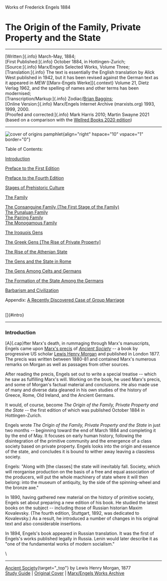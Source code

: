 Works of Frederick Engels 1884

# The Origin of the Family, Private Property and the State

------------------------------------------------------------------------

[Written:]{.info} March-May, 1884;\
[First Published:]{.info} October 1884, in Hottingen-Zurich;\
[Source:]{.info} Marx/Engels Selected Works, Volume Three;\
[Translation:]{.info} The text is essentially the English translation by
Alick West published in 1942, but it has been revised against the German
text as it appeared in *MEW* [\[Marx-Engels Werke\]]{.context} Volume
21, Dietz Verlag 1962, and the spelling of names and other terms has
been modernised;\
[Transcription/Markup:]{.info} Zodiac/[Brian
Baggins](../../../../../admin/volunteers/steering.htm#emeritus);\
[Online Version:]{.info} Marx/Engels Internet Archive (marxists.org)
1993, 1999, 2000.\
[Proofed and corrected:]{.info} Mark Harris 2010; Martin Swayne 2021
(based on a comparison with the [Wellred Books 2020
edition](https://www.marxist.com/classics-the-origin-of-the-family-private-property-and-the-state.htm))

------------------------------------------------------------------------

![cover of origins pamphlet](introb.gif){align="right" hspace="10"
vspace="1" border="0"}

Table of Contents:

[Introduction](#intro)

[Preface to the First Edition](preface.htm)

[Preface to the Fourth Edition](preface2.htm)

[Stages of Prehistoric Culture](ch01.htm)

[The Family](ch02.htm)

[The Consanguine Family (The First Stage of the
Family)](ch02.htm#partI)\
[The Punaluan Family](ch02b.htm)\
[The Pairing Family](ch02c.htm)\
[The Monogamous Family](ch02d.htm)

[The Iroquois Gens](ch03.htm)

[The Greek Gens \[The Rise of Private Property\]](ch04.htm)

[The Rise of the Athenian State](ch05.htm)

[The Gens and the State in Rome](ch06.htm)

[The Gens Among Celts and Germans](ch07.htm)

[The Formation of the State Among the Germans](ch08.htm)

[Barbarism and Civilization](ch09.htm)

Appendix: [A Recently Discovered Case of Group Marriage](appen.htm)

\
[]{#intro}

------------------------------------------------------------------------

### Introduction

[A]{.cap}fter Marx's death, in rummaging through Marx's manuscripts,
Engels came upon [Marx's precis](marx-conspectus.htm) of *[Ancient
Society](../../../../../reference/archive/morgan-lewis/ancient-society/index.htm)*
-- a book by progressive US scholar [Lewis Henry
Morgan](../../../../../glossary/people/m/o.htm#morgan-henry) and
published in London 1877. The precis was written between 1880-81 and
contained Marx's numerous remarks on Morgan as well as passages from
other sources.

After reading the precis, Engels set out to write a special treatise --
which he saw as fulfilling Marx's will. Working on the book, he used
Marx's precis, and some of Morgan's factual material and conclusions. He
also made use of many and diverse data gleaned in his own studies of the
history of Greece, Rome, Old Ireland, and the Ancient Germans.

It would, of course, become *The Origin of the Family, Private Property
and the State* -- the first edition of which was published October 1884
in Hottingen-Zurich.

Engels wrote *The Origin of the Family, Private Property and the State*
in just two months -- beginning toward the end of March 1884 and
completing it by the end of May. It focuses on early human history,
following the disintegration of the primitive community and the
emergence of a class society based on private property. Engels looks
into the origin and essence of the state, and concludes it is bound to
wither away leaving a classless society.

Engels: "Along with \[the classes\] the state will inevitably fall.
Society, which will reorganise production on the basis of a free and
equal association of the producers, will put the whole machinery of
state where it will then belong: into the museum of antiquity, by the
side of the spinning-wheel and the bronze axe."

In 1890, having gathered new material on the history of primitive
society, Engels set about preparing a new edition of his book. He
studied the latest books on the subject -- including those of Russian
historian Maxim Kovalevsky. (The fourth edition, Stuttgart, 1892, was
dedicated to Kovalevsky.) As a result, he introduced a number of changes
in his original text and also considerable insertions.

In 1894, Engels's book appeared in Russian translation. It was the first
of Engels's works published legally in Russia. Lenin would later
describe it as "one of the fundamental works of modern socialism."

\

------------------------------------------------------------------------

[Ancient
Society](../../../../../reference/archive/morgan-lewis/ancient-society/index.htm){target="_top"}
by Lewis Henry Morgan, 1877\
[Study Guide](guide.htm) \| [Original Cover](introb.htm) \| [Marx/Engels
Works Archive](../../../index.htm)
